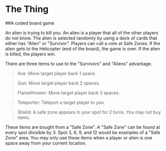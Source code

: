 # The Thing
##A coded board game

An alien is trying to kill you. An alien is a player that all of the other players do not know.
The alien is selected randomly by using a deck of cards that either has "Alien" or "Survivor".
Players can call a vote at Safe Zones.
If the alien gets to the Helicopter (end of the board), the game is over.
If the alien is killed, the players win.

There are three items to use to the "Survivors" and "Aliens" advantage.
> Axe: Move target player back 1 space.

> Gun: Move target player back 2 spaces.

> Flamethrower: Move target player back 3 spaces.

> Teleporter: Teleport a target player to you.

> Shield: A safe zone appears in your spot for 2 turns. You may not buy items.

These items are bought from a "Safe Zone". A "Safe Zone" can be found at every spot divisible by 3.
Spot 3, 6, 9, and 12 would be examples of a "Safe Zone" area. 
You may only use these items when a player or alien is one space away from your current location.






